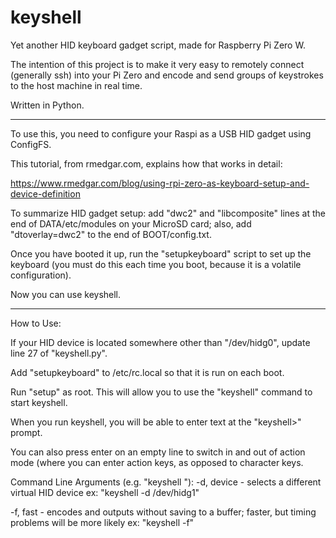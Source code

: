 # keyshell
Yet another HID keyboard gadget script, made for Raspberry Pi Zero W.

The intention of this project is to make it very easy to remotely connect (generally ssh) into your Pi Zero and encode and send groups of keystrokes to the host machine in real time.

Written in Python.

----

To use this, you need to configure your Raspi as a USB HID gadget using ConfigFS.

This tutorial, from rmedgar.com, explains how that works in detail:

https://www.rmedgar.com/blog/using-rpi-zero-as-keyboard-setup-and-device-definition

To summarize HID gadget setup: add "dwc2" and "libcomposite" lines at the end of DATA/etc/modules on your MicroSD card; also, add "dtoverlay=dwc2" to the end of BOOT/config.txt.

Once you have booted it up, run the "setupkeyboard" script to set up the keyboard (you must do this each time you boot, because it is a volatile configuration).

Now you can use keyshell.

----

How to Use:

If your HID device is located somewhere other than "/dev/hidg0", update line 27 of "keyshell.py".

Add "setupkeyboard" to /etc/rc.local so that it is run on each boot.

Run "setup" as root. This will allow you to use the "keyshell" command to start keyshell.

When you run keyshell, you will be able to enter text at the "keyshell>" prompt.

You can also press enter on an empty line to switch in and out of action mode (where you can enter action keys, as opposed to character keys.

Command Line Arguments (e.g. "keyshell <args>"):
  -d, device - selects a different virtual HID device
      ex: "keyshell -d /dev/hidg1"
  
  -f, fast - encodes and outputs without saving to a buffer; faster, but timing problems will be more likely
      ex: "keyshell -f"
